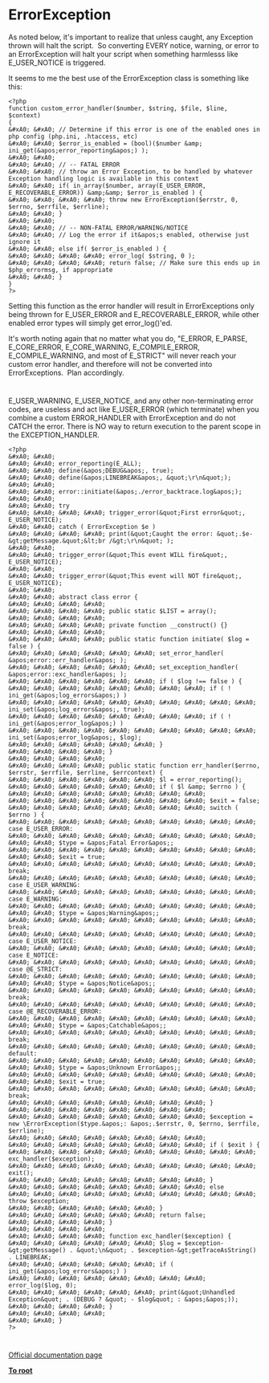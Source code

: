 # ErrorException





As noted below, it&apos;s important to realize that unless caught, any Exception thrown will halt the script.&#xA0; So converting EVERY notice, warning, or error to an ErrorException will halt your script when something harmlesss like E_USER_NOTICE is triggered.

It seems to me the best use of the ErrorException class is something like this:



```
<?php
function custom_error_handler($number, $string, $file, $line, $context) 
{
&#xA0; &#xA0; // Determine if this error is one of the enabled ones in php config (php.ini, .htaccess, etc)
&#xA0; &#xA0; $error_is_enabled = (bool)($number &amp; ini_get(&apos;error_reporting&apos;) );
&#xA0; &#xA0; 
&#xA0; &#xA0; // -- FATAL ERROR
&#xA0; &#xA0; // throw an Error Exception, to be handled by whatever Exception handling logic is available in this context
&#xA0; &#xA0; if( in_array($number, array(E_USER_ERROR, E_RECOVERABLE_ERROR)) &amp;&amp; $error_is_enabled ) {
&#xA0; &#xA0; &#xA0; &#xA0; throw new ErrorException($errstr, 0, $errno, $errfile, $errline);
&#xA0; &#xA0; }
&#xA0; &#xA0; 
&#xA0; &#xA0; // -- NON-FATAL ERROR/WARNING/NOTICE
&#xA0; &#xA0; // Log the error if it&apos;s enabled, otherwise just ignore it
&#xA0; &#xA0; else if( $error_is_enabled ) {
&#xA0; &#xA0; &#xA0; &#xA0; error_log( $string, 0 );
&#xA0; &#xA0; &#xA0; &#xA0; return false; // Make sure this ends up in $php_errormsg, if appropriate
&#xA0; &#xA0; }
}
?>
```


Setting this function as the error handler will result in ErrorExceptions only being thrown for E_USER_ERROR and E_RECOVERABLE_ERROR, while other enabled error types will simply get error_log()&apos;ed.

It&apos;s worth noting again that no matter what you do, &quot;E_ERROR, E_PARSE, E_CORE_ERROR, E_CORE_WARNING, E_COMPILE_ERROR, E_COMPILE_WARNING, and most of E_STRICT&quot; will never reach your custom error handler, and therefore will not be converted into ErrorExceptions.&#xA0; Plan accordingly.

  

#



E_USER_WARNING, E_USER_NOTICE, and any other non-terminating error codes, are useless and act like E_USER_ERROR (which terminate) when you combine a custom ERROR_HANDLER with ErrorException and do not CATCH the error. There is NO way to return execution to the parent scope in the EXCEPTION_HANDLER.



```
<?php
&#xA0; &#xA0; 
&#xA0; &#xA0; error_reporting(E_ALL);
&#xA0; &#xA0; define(&apos;DEBUG&apos;, true);
&#xA0; &#xA0; define(&apos;LINEBREAK&apos;, &quot;\r\n&quot;);
&#xA0; &#xA0; 
&#xA0; &#xA0; error::initiate(&apos;./error_backtrace.log&apos;);
&#xA0; &#xA0; 
&#xA0; &#xA0; try
&#xA0; &#xA0; &#xA0; &#xA0; trigger_error(&quot;First error&quot;, E_USER_NOTICE);
&#xA0; &#xA0; catch ( ErrorException $e )
&#xA0; &#xA0; &#xA0; &#xA0; print(&quot;Caught the error: &quot;.$e-&gt;getMessage.&quot;&lt;br /&gt;\r\n&quot; );
&#xA0; &#xA0; 
&#xA0; &#xA0; trigger_error(&quot;This event WILL fire&quot;, E_USER_NOTICE);
&#xA0; &#xA0; 
&#xA0; &#xA0; trigger_error(&quot;This event will NOT fire&quot;, E_USER_NOTICE);
&#xA0; &#xA0; 
&#xA0; &#xA0; abstract class error {
&#xA0; &#xA0; &#xA0; &#xA0; 
&#xA0; &#xA0; &#xA0; &#xA0; public static $LIST = array();
&#xA0; &#xA0; &#xA0; &#xA0; 
&#xA0; &#xA0; &#xA0; &#xA0; private function __construct() {}
&#xA0; &#xA0; &#xA0; &#xA0; 
&#xA0; &#xA0; &#xA0; &#xA0; public static function initiate( $log = false ) {
&#xA0; &#xA0; &#xA0; &#xA0; &#xA0; &#xA0; set_error_handler( &apos;error::err_handler&apos; );
&#xA0; &#xA0; &#xA0; &#xA0; &#xA0; &#xA0; set_exception_handler( &apos;error::exc_handler&apos; );
&#xA0; &#xA0; &#xA0; &#xA0; &#xA0; &#xA0; if ( $log !== false ) {
&#xA0; &#xA0; &#xA0; &#xA0; &#xA0; &#xA0; &#xA0; &#xA0; if ( ! ini_get(&apos;log_errors&apos;) )
&#xA0; &#xA0; &#xA0; &#xA0; &#xA0; &#xA0; &#xA0; &#xA0; &#xA0; &#xA0; ini_set(&apos;log_errors&apos;, true);
&#xA0; &#xA0; &#xA0; &#xA0; &#xA0; &#xA0; &#xA0; &#xA0; if ( ! ini_get(&apos;error_log&apos;) )
&#xA0; &#xA0; &#xA0; &#xA0; &#xA0; &#xA0; &#xA0; &#xA0; &#xA0; &#xA0; ini_set(&apos;error_log&apos;, $log);
&#xA0; &#xA0; &#xA0; &#xA0; &#xA0; &#xA0; }
&#xA0; &#xA0; &#xA0; &#xA0; }
&#xA0; &#xA0; &#xA0; &#xA0; 
&#xA0; &#xA0; &#xA0; &#xA0; public static function err_handler($errno, $errstr, $errfile, $errline, $errcontext) {
&#xA0; &#xA0; &#xA0; &#xA0; &#xA0; &#xA0; $l = error_reporting();
&#xA0; &#xA0; &#xA0; &#xA0; &#xA0; &#xA0; if ( $l &amp; $errno ) {
&#xA0; &#xA0; &#xA0; &#xA0; &#xA0; &#xA0; &#xA0; &#xA0; 
&#xA0; &#xA0; &#xA0; &#xA0; &#xA0; &#xA0; &#xA0; &#xA0; $exit = false;
&#xA0; &#xA0; &#xA0; &#xA0; &#xA0; &#xA0; &#xA0; &#xA0; switch ( $errno ) {
&#xA0; &#xA0; &#xA0; &#xA0; &#xA0; &#xA0; &#xA0; &#xA0; &#xA0; &#xA0; case E_USER_ERROR:
&#xA0; &#xA0; &#xA0; &#xA0; &#xA0; &#xA0; &#xA0; &#xA0; &#xA0; &#xA0; &#xA0; &#xA0; $type = &apos;Fatal Error&apos;;
&#xA0; &#xA0; &#xA0; &#xA0; &#xA0; &#xA0; &#xA0; &#xA0; &#xA0; &#xA0; &#xA0; &#xA0; $exit = true;
&#xA0; &#xA0; &#xA0; &#xA0; &#xA0; &#xA0; &#xA0; &#xA0; &#xA0; &#xA0; break;
&#xA0; &#xA0; &#xA0; &#xA0; &#xA0; &#xA0; &#xA0; &#xA0; &#xA0; &#xA0; case E_USER_WARNING:
&#xA0; &#xA0; &#xA0; &#xA0; &#xA0; &#xA0; &#xA0; &#xA0; &#xA0; &#xA0; case E_WARNING:
&#xA0; &#xA0; &#xA0; &#xA0; &#xA0; &#xA0; &#xA0; &#xA0; &#xA0; &#xA0; &#xA0; &#xA0; $type = &apos;Warning&apos;;
&#xA0; &#xA0; &#xA0; &#xA0; &#xA0; &#xA0; &#xA0; &#xA0; &#xA0; &#xA0; break;
&#xA0; &#xA0; &#xA0; &#xA0; &#xA0; &#xA0; &#xA0; &#xA0; &#xA0; &#xA0; case E_USER_NOTICE:
&#xA0; &#xA0; &#xA0; &#xA0; &#xA0; &#xA0; &#xA0; &#xA0; &#xA0; &#xA0; case E_NOTICE:
&#xA0; &#xA0; &#xA0; &#xA0; &#xA0; &#xA0; &#xA0; &#xA0; &#xA0; &#xA0; case @E_STRICT:
&#xA0; &#xA0; &#xA0; &#xA0; &#xA0; &#xA0; &#xA0; &#xA0; &#xA0; &#xA0; &#xA0; &#xA0; $type = &apos;Notice&apos;;
&#xA0; &#xA0; &#xA0; &#xA0; &#xA0; &#xA0; &#xA0; &#xA0; &#xA0; &#xA0; break;
&#xA0; &#xA0; &#xA0; &#xA0; &#xA0; &#xA0; &#xA0; &#xA0; &#xA0; &#xA0; case @E_RECOVERABLE_ERROR:
&#xA0; &#xA0; &#xA0; &#xA0; &#xA0; &#xA0; &#xA0; &#xA0; &#xA0; &#xA0; &#xA0; &#xA0; $type = &apos;Catchable&apos;;
&#xA0; &#xA0; &#xA0; &#xA0; &#xA0; &#xA0; &#xA0; &#xA0; &#xA0; &#xA0; break;
&#xA0; &#xA0; &#xA0; &#xA0; &#xA0; &#xA0; &#xA0; &#xA0; &#xA0; &#xA0; default:
&#xA0; &#xA0; &#xA0; &#xA0; &#xA0; &#xA0; &#xA0; &#xA0; &#xA0; &#xA0; &#xA0; &#xA0; $type = &apos;Unknown Error&apos;;
&#xA0; &#xA0; &#xA0; &#xA0; &#xA0; &#xA0; &#xA0; &#xA0; &#xA0; &#xA0; &#xA0; &#xA0; $exit = true;
&#xA0; &#xA0; &#xA0; &#xA0; &#xA0; &#xA0; &#xA0; &#xA0; &#xA0; &#xA0; break;
&#xA0; &#xA0; &#xA0; &#xA0; &#xA0; &#xA0; &#xA0; &#xA0; }
&#xA0; &#xA0; &#xA0; &#xA0; &#xA0; &#xA0; &#xA0; &#xA0; 
&#xA0; &#xA0; &#xA0; &#xA0; &#xA0; &#xA0; &#xA0; &#xA0; $exception = new \ErrorException($type.&apos;: &apos;.$errstr, 0, $errno, $errfile, $errline);
&#xA0; &#xA0; &#xA0; &#xA0; &#xA0; &#xA0; &#xA0; &#xA0; 
&#xA0; &#xA0; &#xA0; &#xA0; &#xA0; &#xA0; &#xA0; &#xA0; if ( $exit ) {
&#xA0; &#xA0; &#xA0; &#xA0; &#xA0; &#xA0; &#xA0; &#xA0; &#xA0; &#xA0; exc_handler($exception);
&#xA0; &#xA0; &#xA0; &#xA0; &#xA0; &#xA0; &#xA0; &#xA0; &#xA0; &#xA0; exit();
&#xA0; &#xA0; &#xA0; &#xA0; &#xA0; &#xA0; &#xA0; &#xA0; }
&#xA0; &#xA0; &#xA0; &#xA0; &#xA0; &#xA0; &#xA0; &#xA0; else
&#xA0; &#xA0; &#xA0; &#xA0; &#xA0; &#xA0; &#xA0; &#xA0; &#xA0; &#xA0; throw $exception;
&#xA0; &#xA0; &#xA0; &#xA0; &#xA0; &#xA0; }
&#xA0; &#xA0; &#xA0; &#xA0; &#xA0; &#xA0; return false;
&#xA0; &#xA0; &#xA0; &#xA0; }
&#xA0; &#xA0; &#xA0; &#xA0; 
&#xA0; &#xA0; &#xA0; &#xA0; function exc_handler($exception) {
&#xA0; &#xA0; &#xA0; &#xA0; &#xA0; &#xA0; $log = $exception-&gt;getMessage() . &quot;\n&quot; . $exception-&gt;getTraceAsString() . LINEBREAK;
&#xA0; &#xA0; &#xA0; &#xA0; &#xA0; &#xA0; if ( ini_get(&apos;log_errors&apos;) )
&#xA0; &#xA0; &#xA0; &#xA0; &#xA0; &#xA0; &#xA0; &#xA0; error_log($log, 0);
&#xA0; &#xA0; &#xA0; &#xA0; &#xA0; &#xA0; print(&quot;Unhandled Exception&quot; . (DEBUG ? &quot; - $log&quot; : &apos;&apos;));
&#xA0; &#xA0; &#xA0; &#xA0; }
&#xA0; &#xA0; &#xA0; &#xA0; 
&#xA0; &#xA0; }
?>
```



  

#

[Official documentation page](https://www.php.net/manual/en/class.errorexception.php)

**[To root](/README.md)**